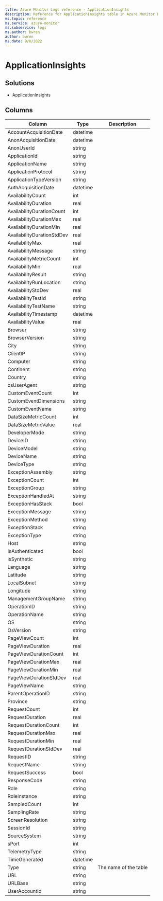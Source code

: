 ```yaml
---
title: Azure Monitor Logs reference - ApplicationInsights
description: Reference for ApplicationInsights table in Azure Monitor Logs.
ms.topic: reference
ms.service: azure-monitor
ms.subservice: logs
ms.author: bwren
author: bwren
ms.date: 9/8/2022
---
```


# ApplicationInsights

 

## Solutions

- ApplicationInsights




## Columns

| Column | Type | Description |
| --- | --- | --- |
| AccountAcquisitionDate | datetime |  |
| AnonAcquisitionDate | datetime |  |
| AnonUserId | string |  |
| ApplicationId | string |  |
| ApplicationName | string |  |
| ApplicationProtocol | string |  |
| ApplicationTypeVersion | string |  |
| AuthAcquisitionDate | datetime |  |
| AvailabilityCount | int |  |
| AvailabilityDuration | real |  |
| AvailabilityDurationCount | int |  |
| AvailabilityDurationMax | real |  |
| AvailabilityDurationMin | real |  |
| AvailabilityDurationStdDev | real |  |
| AvailabilityMax | real |  |
| AvailabilityMessage | string |  |
| AvailabilityMetricCount | int |  |
| AvailabilityMin | real |  |
| AvailabilityResult | string |  |
| AvailabilityRunLocation | string |  |
| AvailabilityStdDev | real |  |
| AvailabilityTestId | string |  |
| AvailabilityTestName | string |  |
| AvailabilityTimestamp | datetime |  |
| AvailabilityValue | real |  |
| Browser | string |  |
| BrowserVersion | string |  |
| City | string |  |
| ClientIP | string |  |
| Computer | string |  |
| Continent | string |  |
| Country | string |  |
| csUserAgent | string |  |
| CustomEventCount | int |  |
| CustomEventDimensions | string |  |
| CustomEventName | string |  |
| DataSizeMetricCount | int |  |
| DataSizeMetricValue | real |  |
| DeveloperMode | string |  |
| DeviceID | string |  |
| DeviceModel | string |  |
| DeviceName | string |  |
| DeviceType | string |  |
| ExceptionAssembly | string |  |
| ExceptionCount | int |  |
| ExceptionGroup | string |  |
| ExceptionHandledAt | string |  |
| ExceptionHasStack | bool |  |
| ExceptionMessage | string |  |
| ExceptionMethod | string |  |
| ExceptionStack | string |  |
| ExceptionType | string |  |
| Host | string |  |
| IsAuthenticated | bool |  |
| isSynthetic | string |  |
| Language | string |  |
| Latitude | string |  |
| LocalSubnet | string |  |
| Longitude | string |  |
| ManagementGroupName | string |  |
| OperationID | string |  |
| OperationName | string |  |
| OS | string |  |
| OsVersion | string |  |
| PageViewCount | int |  |
| PageViewDuration | real |  |
| PageViewDurationCount | int |  |
| PageViewDurationMax | real |  |
| PageViewDurationMin | real |  |
| PageViewDurationStdDev | real |  |
| PageViewName | string |  |
| ParentOperationID | string |  |
| Province | string |  |
| RequestCount | int |  |
| RequestDuration | real |  |
| RequestDurationCount | int |  |
| RequestDurationMax | real |  |
| RequestDurationMin | real |  |
| RequestDurationStdDev | real |  |
| RequestID | string |  |
| RequestName | string |  |
| RequestSuccess | bool |  |
| ResponseCode | string |  |
| Role | string |  |
| RoleInstance | string |  |
| SampledCount | int |  |
| SamplingRate | string |  |
| ScreenResolution | string |  |
| SessionId | string |  |
| SourceSystem | string |  |
| sPort | int |  |
| TelemetryType | string |  |
| TimeGenerated | datetime |  |
| Type | string | The name of the table |
| URL | string |  |
| URLBase | string |  |
| UserAccountId | string |  |
